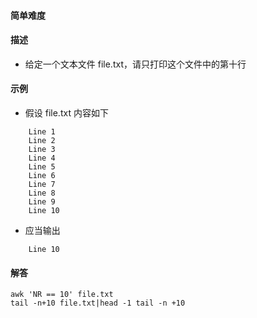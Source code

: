 #### 简单难度

#### 描述

- 给定一个文本文件 file.txt，请只打印这个文件中的第十行
  
 #### 示例
 
 - 假设 file.txt 内容如下
 ```shell script
     Line 1
     Line 2
     Line 3
     Line 4
     Line 5
     Line 6
     Line 7
     Line 8
     Line 9
     Line 10
```
- 应当输出
```shell script
    Line 10
```

#### 解答

```shell script
awk 'NR == 10' file.txt 
tail -n+10 file.txt|head -1 tail -n +10
```